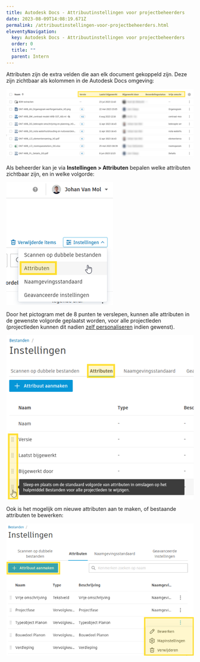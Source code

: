 ```yaml
---
title: Autodesk Docs - Attribuutinstellingen voor projectbeheerders
date: 2023-08-09T14:08:19.671Z
permalink: /attribuutinstellingen-voor-projectbeheerders.html
eleventyNavigation:
  key: Autodesk Docs - Attribuutinstellingen voor projectbeheerders
  order: 0
  title: ""
  parent: Intern
---
```

Attributen zijn de extra velden die aan elk document gekoppeld zijn.  Deze zijn zichtbaar als kolommen in de Autodesk Docs omgeving:

![](/content/images/attributen.png)

Als beheerder kan je via **Instellingen > Attributen** bepalen welke attributen zichtbaar zijn, en in welke volgorde:

![](/content/images/attribuutinstellingen-projectbeheerders.png)

Door het pictogram met de 8 punten te verslepen, kunnen alle attributen in de gewenste volgorde geplaatst worden, voor alle projectleden (projectleden kunnen dit nadien [zelf personaliseren](https://bim-gent.netlify.app/attribuutinstellingen-voor-projectdeelnemers) indien gewenst).

![](/content/images/attribuutinstellingen-projectbeheerders-slepen.png)

Ook is het mogelijk om nieuwe attributen aan te maken, of bestaande attributen te bewerken:

![](/content/images/attribuutinstellingen-aanmaken-bewerken.png)